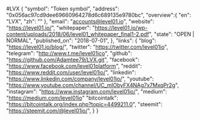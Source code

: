 #LVX
{
  "symbol": "Token symbol",
  "address": "0x056ac97cd9dee69660964278d6c689135e9780bc",
  "overview":{
        "en": "LVX",
        "zh": ""
  },
  "email": "accounts@level01.io",
  "website": "https://level01.io/",
  "whitepaper": "https://level01.io/wp-content/uploads/2018/06/level01_whitepaper_final1-2.pdf",
  "state": "OPEN | NORMAL",
  "published_on": "2018-07-01",
    },
  "links": {
    "blog": "https://level01.io/blog/",
    "twitter": "https://twitter.com/level01io",
    "telegram": "http://www.t.me/level01ico",
    "github": "https://github.com/Adamtee79/LVX.git",
    "facebook": "https://www.facebook.com/level01platform",
    "reddit": "https://www.reddit.com/user/level01io/",
    "linkedin": "https://www.linkedin.com/company/level01io/",
    "youtube": "https://www.youtube.com/channel/UC_mIObyFX4NAg7x7MxqPr2g",
    "instagram": "https://www.instagram.com/level01io/",
    "medium": "https://medium.com/level01io"
    "bitcointalk": "https://bitcointalk.org/index.php?topic=4499211.0",
    "steemit": "https://steemit.com/@level01io/",
  }
}
